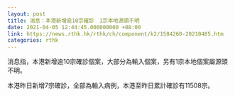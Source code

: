 ```yaml
---
layout: post
title: 消息：本港新增逾10宗確診　1宗本地源頭不明
date: 2021-04-05 12:44:45.000000000 +08:00
link: https://news.rthk.hk/rthk/ch/component/k2/1584260-20210405.htm
categories: rthk
---
```


消息指，本港新增逾10宗確診個案，大部分為輸入個案，另有1宗本地個案屬源頭不明。

本港昨日新增7宗確診，全部為輸入病例，本港至昨日累計確診有11508宗。
